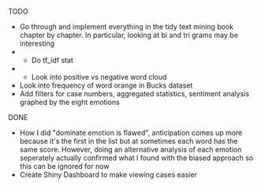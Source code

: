 
TODO

- Go through and implement everything in the tidy text mining book chapter
  by chapter. In particular, looking at bi and tri grams may be interesting
- - Do tf_idf stat
- - Look into positive vs negative word cloud
- Look into frequency of word orange in Bucks dataset
- Add filters for case numbers, aggregated statistics, sentiment analysis 
  graphed by the eight emotions

DONE
- How I did "dominate emotion is flawed", anticipation comes up more
  because it's the first in the list but at sometimes each word has the same
  score. However, doing an alternative analysis of each emotion seperately
  actually confirmed what I found with the biased approach so this can be
  ignored for now
- Create Shiny Dashboard to make viewing cases easier
